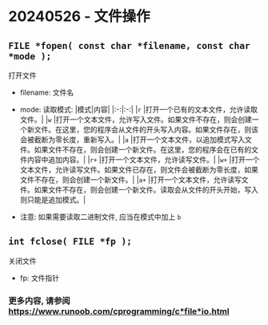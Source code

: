 # 20240526 - 文件操作

## `FILE *fopen( const char *filename, const char *mode );`

打开文件

* filename: 文件名
* mode: 读取模式:
  |模式|内容|
  |:-:|:-:|
  |`r` |打开一个已有的文本文件，允许读取文件。|
  |`w` |打开一个文本文件，允许写入文件。如果文件不存在，则会创建一个新文件。在这里，您的程序会从文件的开头写入内容。如果文件存在，则该会被截断为零长度，重新写入。|
  |`a` |打开一个文本文件，以追加模式写入文件。如果文件不存在，则会创建一个新文件。在这里，您的程序会在已有的文件内容中追加内容。|
  |`r+` |打开一个文本文件，允许读写文件。|
  |`w+` |打开一个文本文件，允许读写文件。如果文件已存在，则文件会被截断为零长度，如果文件不存在，则会创建一个新文件。|
  |`a+` |打开一个文本文件，允许读写文件。如果文件不存在，则会创建一个新文件。读取会从文件的开头开始，写入则只能是追加模式。|

* 注意: 如果需要读取二进制文件, 应当在模式中加上 `b`

## `int fclose( FILE *fp );`

关闭文件

* fp: 文件指针

### 更多内容, 请参阅 <https://www.runoob.com/cprogramming/c*file*io.html>
